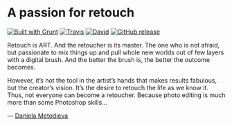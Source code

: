 # A passion for retouch

[![Built with Grunt](https://cdn.gruntjs.com/builtwith.svg)](https://gruntjs.com/) [![Travis](https://img.shields.io/travis/danielametodieva/danielametodieva.github.io.svg)](https://travis-ci.org/danielametodieva/danielametodieva.github.io) [![David](https://img.shields.io/david/dev/danielametodieva/danielametodieva.github.io.svg)](https://david-dm.org/danielametodieva/danielametodieva.github.io?type=dev) [![GitHub release](https://img.shields.io/github/release/danielametodieva/danielametodieva.github.io.svg)](https://github.com/danielametodieva/danielametodieva.github.io/releases/latest)

​Retouch is ART. And the retoucher is its master. The one who is not afraid, but passionate to mix things up and pull whole new worlds out of few layers with a digital brush. And the better the brush is, the better the outcome becomes.

However, it’s not the tool in the artist’s hands that makes results fabulous, but the creator’s vision. It’s the desire to retouch the life as we know it. Thus, not everyone can become a retoucher. Because photo editing is much more than some Photoshop skills…

— [Daniela Metodieva](https://www.linkedin.com/in/danielametodieva/ "Go to my LinkedIn profile")
